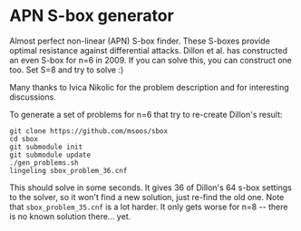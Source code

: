 # APN S-box generator
Almost perfect non-linear (APN) S-box finder. These S-boxes provide optimal resistance against differential attacks. Dillon et al. has constructed an even S-box for n=6 in 2009. If you can solve this, you can construct one too. Set S=8 and try to solve :)

Many thanks to Ivica Nikolic for the problem description and for interesting discussions.

To generate a set of problems for n=6 that try to re-create Dillon's result:

```
git clone https://github.com/msoos/sbox
cd sbox
git submodule init
git submodule update
./gen_problems.sh
lingeling sbox_problem_36.cnf
```
This should solve in some seconds. It gives 36 of Dillon's 64 s-box settings to the solver, so it won't find a new solution, just re-find the old one. Note that `sbox_problem_35.cnf` is a lot harder. It only gets worse for n=8 -- there is no known solution there... yet.
